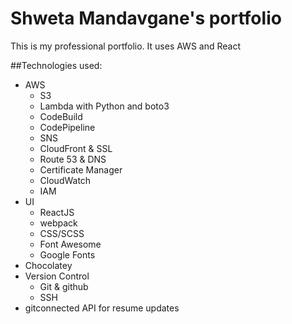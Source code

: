 # Shweta Mandavgane's portfolio

This is my professional portfolio. It uses AWS and React

##Technologies used:

* AWS
     * S3                 
     * Lambda with Python and boto3
     * CodeBuild          
     * CodePipeline
     * SNS                
     * CloudFront & SSL
     * Route 53 & DNS     
     * Certificate Manager
     * CloudWatch         
     * IAM
* UI  
     * ReactJS    
     * webpack
     * CSS/SCSS
     * Font Awesome       
     * Google Fonts
* Chocolatey
* Version Control
     * Git & github   
     * SSH
* gitconnected API for resume updates
